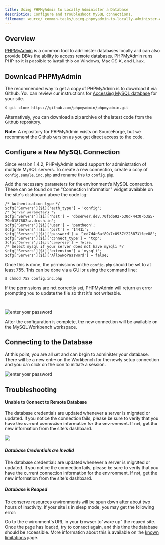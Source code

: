 ```yaml
---
title: Using PHPMyAdmin to Locally Administer a Database
description: Configure and troubleshoot MySQL connections.
filename: source/_common-tasks/using-phpmyadmin-to-locally-administer-a-database.md
---
```


## Overview
[PHPMyAdmin](https://github.com/phpmyadmin/phpmyadmin/) is a common tool to administer databases locally and can also provide DBAs the ability to access remote databases. PHPMyAdmin runs PHP so it is possible to install this on Windows, Mac OS X, and Linux.

## Download PHPMyAdmin

The recommended way to get a copy of PHPMyAdmin is to download it via Github. You can review our instructions for [Accessing MySQL database](/documentation/advanced-topics/accessing-mysql-databases/) for your site.

    $ git clone https://github.com/phpmyadmin/phpmyadmin.git

Alternatively, you can download a zip archive of the latest code from the Github repository.

**Note:** A repository for PHPMyAdmin exists on SourceForge, but we recommend the Github version as you get direct access to the code.

## Configure a New MySQL Connection

Since version 1.4.2, PHPMyAdmin added support for administration of multiple MySQL servers. To create a new connection, create a copy of `config.sample.inc.php` and rename this to `config.php`.

Add the necessary parameters for the environment's MySQL connection. These can be found on the "Connection Information" widget available on the site's dashboard above the code log:

    /* Authentication type */
    $cfg['Servers'][$i]['auth_type'] = 'config';
    /* Server parameters */
    $cfg['Servers'][$i]['host'] = 'dbserver.dev.70f6d692-530d-4420-b3a5-79e0187602ca.drush.in';
    $cfg['Servers'][$i]['user'] = 'pantheon';
    $cfg['Servers'][$i]['port'] = '14411';
    $cfg['Servers'][$i]['password'] = '1ed7d4c6af8947c0937f2238731fee88';
    $cfg['Servers'][$i]['connect_type'] = 'tcp';
    $cfg['Servers'][$i]['compress'] = false;
    /* Select mysql if your server does not have mysqli */
    $cfg['Servers'][$i]['extension'] = 'mysqli';
    $cfg['Servers'][$i]['AllowNoPassword'] = false;

Once this is done, the permissions on the `config.php` should be set to at least 755. This can be done via a GUI or using the command line:

    $ chmod 755 config.inc.php

If the permissions are not correctly set, PHPMyAdmin will return an error prompting you to update the file so that it's not writeable.

 

![enter your password](https://pantheon-systems.desk.com/customer/portal/attachments/224903)

After the configuration is complete, the new connection will be available on the MySQL Workbench workspace. 

## Connecting to the Database

At this point, you are all set and can begin to administer your database. There will be a new entry on the Workbench for the newly setup connection and you can click on the icon to initiate a session.

![enter your password](https://pantheon-systems.desk.com/customer/portal/attachments/224907)

## Troubleshooting

#### Unable to Connect to Remote Database

The database credentials are updated whenever a server is migrated or updated. If you notice the connection fails, please be sure to verify that you have the current connection information for the environment. If not, get the new information from the site's dashboard.

![](https://pantheon-systems.desk.com/customer/portal/attachments/224915)​

##### Database Credentials are Invalid

The database credentials are updated whenever a server is migrated or updated. If you notice the connection fails, please be sure to verify that you have the current connection information for the environment. If not, get the new information from the site's dashboard.

##### Database is Reaped

To conserve resources environments will be spun down after about two hours of inactivity. If your site is in sleep mode, you may get the following error:

Go to the environment's URL in your browser to"wake up" the reaped site. Once the page has loaded, try to connect again, and this time the database should be accessible. More information about this is available on the [known limitations](articles/drupal/knownlimitations.md) page.
